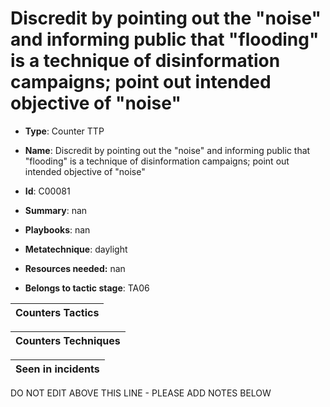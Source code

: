 # Discredit by pointing out the "noise" and informing public that "flooding" is a technique of disinformation campaigns; point out intended objective of "noise"

* **Type**: Counter TTP

* **Name**: Discredit by pointing out the "noise" and informing public that "flooding" is a technique of disinformation campaigns; point out intended objective of "noise"

* **Id**: C00081

* **Summary**: nan

* **Playbooks**: nan

* **Metatechnique**: daylight

* **Resources needed:** nan

* **Belongs to tactic stage**: TA06


| Counters Tactics |
| ---------------- |



| Counters Techniques |
| ------------------- |



| Seen in incidents |
| ----------------- |

DO NOT EDIT ABOVE THIS LINE - PLEASE ADD NOTES BELOW